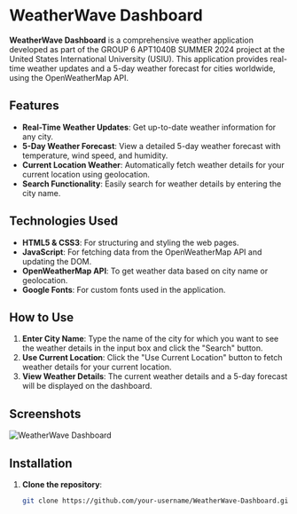 # WeatherWave Dashboard

**WeatherWave Dashboard** is a comprehensive weather application developed as part of the GROUP 6 APT1040B SUMMER 2024 project at the United States International University (USIU). This application provides real-time weather updates and a 5-day weather forecast for cities worldwide, using the OpenWeatherMap API.

## Features

- **Real-Time Weather Updates**: Get up-to-date weather information for any city.
- **5-Day Weather Forecast**: View a detailed 5-day weather forecast with temperature, wind speed, and humidity.
- **Current Location Weather**: Automatically fetch weather details for your current location using geolocation.
- **Search Functionality**: Easily search for weather details by entering the city name.

## Technologies Used

- **HTML5 & CSS3**: For structuring and styling the web pages.
- **JavaScript**: For fetching data from the OpenWeatherMap API and updating the DOM.
- **OpenWeatherMap API**: To get weather data based on city name or geolocation.
- **Google Fonts**: For custom fonts used in the application.

## How to Use

1. **Enter City Name**: Type the name of the city for which you want to see the weather details in the input box and click the "Search" button.
2. **Use Current Location**: Click the "Use Current Location" button to fetch weather details for your current location.
3. **View Weather Details**: The current weather details and a 5-day forecast will be displayed on the dashboard.

## Screenshots

![WeatherWave Dashboard](path_to_screenshot.png)

## Installation

1. **Clone the repository**:
   ```sh
   git clone https://github.com/your-username/WeatherWave-Dashboard.git
